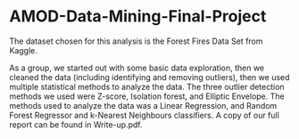 # AMOD-Data-Mining-Final-Project
The dataset chosen for this analysis is the Forest Fires Data Set from Kaggle.

As a group, we started out with some basic data exploration, then we cleaned the data (including identifying and removing outliers), then we used multiple statistical methods to analyze the data. 
The three outlier detection methods we used were Z-score, Isolation forest, and Elliptic Envelope.
The methods used to analyze the data was a Linear Regression, and Random Forest Regressor and k-Nearest Neighbours classifiers. A copy of our full report can be found in Write-up.pdf.

